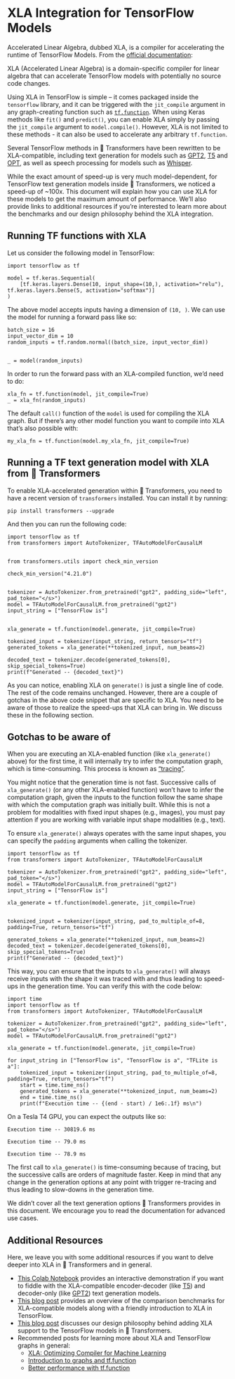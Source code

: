 # XLA Integration for TensorFlow Models

Accelerated Linear Algebra, dubbed XLA, is a compiler for accelerating the runtime of TensorFlow Models. From the [official documentation](https://www.tensorflow.org/xla):

XLA (Accelerated Linear Algebra) is a domain-specific compiler for linear algebra that can accelerate TensorFlow models with potentially no source code changes.

Using XLA in TensorFlow is simple – it comes packaged inside the `tensorflow` library, and it can be triggered with the `jit_compile` argument in any graph-creating function such as [`tf.function`](https://www.tensorflow.org/guide/intro_to_graphs). When using Keras methods like `fit()` and `predict()`, you can enable XLA simply by passing the `jit_compile` argument to `model.compile()`. However, XLA is not limited to these methods - it can also be used to accelerate any arbitrary `tf.function`.

Several TensorFlow methods in 🤗 Transformers have been rewritten to be XLA-compatible, including text generation for models such as [GPT2](https://huggingface.co/docs/transformers/model_doc/gpt2), [T5](https://huggingface.co/docs/transformers/model_doc/t5) and [OPT](https://huggingface.co/docs/transformers/model_doc/opt), as well as speech processing for models such as [Whisper](https://huggingface.co/docs/transformers/model_doc/whisper).

While the exact amount of speed-up is very much model-dependent, for TensorFlow text generation models inside 🤗 Transformers, we noticed a speed-up of ~100x. This document will explain how you can use XLA for these models to get the maximum amount of performance. We’ll also provide links to additional resources if you’re interested to learn more about the benchmarks and our design philosophy behind the XLA integration.

## Running TF functions with XLA

Let us consider the following model in TensorFlow:

```
import tensorflow as tf

model = tf.keras.Sequential(
    [tf.keras.layers.Dense(10, input_shape=(10,), activation="relu"), tf.keras.layers.Dense(5, activation="softmax")]
)
```

The above model accepts inputs having a dimension of `(10, )`. We can use the model for running a forward pass like so:

```
batch_size = 16
input_vector_dim = 10
random_inputs = tf.random.normal((batch_size, input_vector_dim))


_ = model(random_inputs)
```

In order to run the forward pass with an XLA-compiled function, we’d need to do:

```
xla_fn = tf.function(model, jit_compile=True)
_ = xla_fn(random_inputs)
```

The default `call()` function of the `model` is used for compiling the XLA graph. But if there’s any other model function you want to compile into XLA that’s also possible with:

```
my_xla_fn = tf.function(model.my_xla_fn, jit_compile=True)
```

## Running a TF text generation model with XLA from 🤗 Transformers

To enable XLA-accelerated generation within 🤗 Transformers, you need to have a recent version of `transformers` installed. You can install it by running:

```
pip install transformers --upgrade
```

And then you can run the following code:

```
import tensorflow as tf
from transformers import AutoTokenizer, TFAutoModelForCausalLM


from transformers.utils import check_min_version

check_min_version("4.21.0")


tokenizer = AutoTokenizer.from_pretrained("gpt2", padding_side="left", pad_token="</s>")
model = TFAutoModelForCausalLM.from_pretrained("gpt2")
input_string = ["TensorFlow is"]


xla_generate = tf.function(model.generate, jit_compile=True)

tokenized_input = tokenizer(input_string, return_tensors="tf")
generated_tokens = xla_generate(**tokenized_input, num_beams=2)

decoded_text = tokenizer.decode(generated_tokens[0], skip_special_tokens=True)
print(f"Generated -- {decoded_text}")

```

As you can notice, enabling XLA on `generate()` is just a single line of code. The rest of the code remains unchanged. However, there are a couple of gotchas in the above code snippet that are specific to XLA. You need to be aware of those to realize the speed-ups that XLA can bring in. We discuss these in the following section.

## Gotchas to be aware of

When you are executing an XLA-enabled function (like `xla_generate()` above) for the first time, it will internally try to infer the computation graph, which is time-consuming. This process is known as [“tracing”](https://www.tensorflow.org/guide/intro_to_graphs#when_is_a_function_tracing).

You might notice that the generation time is not fast. Successive calls of `xla_generate()` (or any other XLA-enabled function) won’t have to infer the computation graph, given the inputs to the function follow the same shape with which the computation graph was initially built. While this is not a problem for modalities with fixed input shapes (e.g., images), you must pay attention if you are working with variable input shape modalities (e.g., text).

To ensure `xla_generate()` always operates with the same input shapes, you can specify the `padding` arguments when calling the tokenizer.

```
import tensorflow as tf
from transformers import AutoTokenizer, TFAutoModelForCausalLM

tokenizer = AutoTokenizer.from_pretrained("gpt2", padding_side="left", pad_token="</s>")
model = TFAutoModelForCausalLM.from_pretrained("gpt2")
input_string = ["TensorFlow is"]

xla_generate = tf.function(model.generate, jit_compile=True)


tokenized_input = tokenizer(input_string, pad_to_multiple_of=8, padding=True, return_tensors="tf")

generated_tokens = xla_generate(**tokenized_input, num_beams=2)
decoded_text = tokenizer.decode(generated_tokens[0], skip_special_tokens=True)
print(f"Generated -- {decoded_text}")
```

This way, you can ensure that the inputs to `xla_generate()` will always receive inputs with the shape it was traced with and thus leading to speed-ups in the generation time. You can verify this with the code below:

```
import time
import tensorflow as tf
from transformers import AutoTokenizer, TFAutoModelForCausalLM

tokenizer = AutoTokenizer.from_pretrained("gpt2", padding_side="left", pad_token="</s>")
model = TFAutoModelForCausalLM.from_pretrained("gpt2")

xla_generate = tf.function(model.generate, jit_compile=True)

for input_string in ["TensorFlow is", "TensorFlow is a", "TFLite is a"]:
    tokenized_input = tokenizer(input_string, pad_to_multiple_of=8, padding=True, return_tensors="tf")
    start = time.time_ns()
    generated_tokens = xla_generate(**tokenized_input, num_beams=2)
    end = time.time_ns()
    print(f"Execution time -- {(end - start) / 1e6:.1f} ms\n")
```

On a Tesla T4 GPU, you can expect the outputs like so:

```
Execution time -- 30819.6 ms

Execution time -- 79.0 ms

Execution time -- 78.9 ms
```

The first call to `xla_generate()` is time-consuming because of tracing, but the successive calls are orders of magnitude faster. Keep in mind that any change in the generation options at any point with trigger re-tracing and thus leading to slow-downs in the generation time.

We didn’t cover all the text generation options 🤗 Transformers provides in this document. We encourage you to read the documentation for advanced use cases.

## Additional Resources

Here, we leave you with some additional resources if you want to delve deeper into XLA in 🤗 Transformers and in general.

-   [This Colab Notebook](https://colab.research.google.com/github/huggingface/blog/blob/main/notebooks/91_tf_xla_generate.ipynb) provides an interactive demonstration if you want to fiddle with the XLA-compatible encoder-decoder (like [T5](https://huggingface.co/docs/transformers/model_doc/t5)) and decoder-only (like [GPT2](https://huggingface.co/docs/transformers/model_doc/gpt2)) text generation models.
-   [This blog post](https://huggingface.co/blog/tf-xla-generate) provides an overview of the comparison benchmarks for XLA-compatible models along with a friendly introduction to XLA in TensorFlow.
-   [This blog post](https://blog.tensorflow.org/2022/11/how-hugging-face-improved-text-generation-performance-with-xla.html) discusses our design philosophy behind adding XLA support to the TensorFlow models in 🤗 Transformers.
-   Recommended posts for learning more about XLA and TensorFlow graphs in general:
    -   [XLA: Optimizing Compiler for Machine Learning](https://www.tensorflow.org/xla)
    -   [Introduction to graphs and tf.function](https://www.tensorflow.org/guide/intro_to_graphs)
    -   [Better performance with tf.function](https://www.tensorflow.org/guide/function)